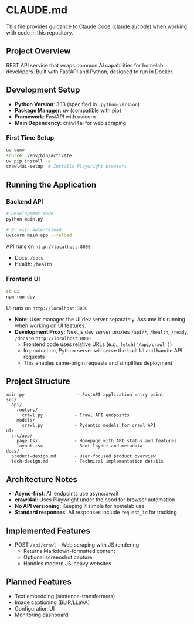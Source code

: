 # CLAUDE.md

This file provides guidance to Claude Code (claude.ai/code) when working with code in this repository.

## Project Overview

REST API service that wraps common AI capabilities for homelab developers. Built with FastAPI and Python, designed to run in Docker.

## Development Setup

- **Python Version**: 3.13 (specified in `.python-version`)
- **Package Manager**: uv (compatible with pip)
- **Framework**: FastAPI with uvicorn
- **Main Dependency**: crawl4ai for web scraping

### First Time Setup

```bash
uv venv
source .venv/bin/activate
uv pip install -e .
crawl4ai-setup  # Installs Playwright browsers
```

## Running the Application

### Backend API
```bash
# Development mode
python main.py

# Or with auto-reload
uvicorn main:app --reload
```

API runs on `http://localhost:8000`
- Docs: `/docs`
- Health: `/health`

### Frontend UI
```bash
cd ui
npm run dev
```

UI runs on `http://localhost:3000`
- **Note**: User manages the UI dev server separately. Assume it's running when working on UI features.
- **Development Proxy**: Next.js dev server proxies `/api/*`, `/health`, `/ready`, `/docs` to `http://localhost:8000`
  - Frontend code uses relative URLs (e.g., `fetch('/api/crawl')`)
  - In production, Python server will serve the built UI and handle API requests
  - This enables same-origin requests and simplifies deployment

## Project Structure

```
main.py                    - FastAPI application entry point
src/
  api/
    routers/
      crawl.py            - Crawl API endpoints
    models/
      crawl.py            - Pydantic models for crawl API
ui/
  src/app/
    page.tsx              - Homepage with API status and features
    layout.tsx            - Root layout and metadata
docs/
  product-design.md       - User-focused product overview
  tech-design.md          - Technical implementation details
```

## Architecture Notes

- **Async-first**: All endpoints use async/await
- **crawl4ai**: Uses Playwright under the hood for browser automation
- **No API versioning**: Keeping it simple for homelab use
- **Standard responses**: All responses include `request_id` for tracking

## Implemented Features

- POST `/api/crawl` - Web scraping with JS rendering
  - Returns Markdown-formatted content
  - Optional screenshot capture
  - Handles modern JS-heavy websites

## Planned Features

- Text embedding (sentence-transformers)
- Image captioning (BLIP/LLaVA)
- Configuration UI
- Monitoring dashboard
